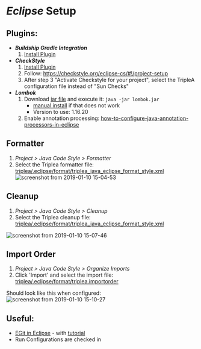 # *Eclipse* Setup


##  Plugins:
  - ***Buildship Gradle Integration***
     1. [Install Plugin](https://marketplace.eclipse.org/content/buildship-gradle-integration)
  - ***CheckStyle***
     1. [Install Plugin](http://eclipse-cs.sourceforge.net)
     1. Follow: https://checkstyle.org/eclipse-cs/#!/project-setup
     1. After step 3 "Activate Checkstyle for your project", select the TripleA configuration file instead of "Sun Checks"
  - ***Lombok*** 
    1. Download [jar file](https://projectlombok.org/downloads/lombok.jar) and execute it: `java -jar lombok.jar`
       - [manual install](https://groups.google.com/forum/#!topic/project-lombok/3rVS0eXVl5U)
         if that does not work
       - Version to use: 1.16.20 
    2. Enable annotation processing: [how-to-configure-java-annotation-processors-in-eclipse
      ](https://stackoverflow.com/questions/43404891/how-to-configure-java-annotation-processors-in-eclipse)

## Formatter
1. *Project > Java Code Style > Formatter*
1. Select the Triplea formatter file: [triplea/.eclipse/format/triplea_java_eclipse_format_style.xml
   ](https://github.com/triplea-game/triplea/blob/master/.eclipse/format/triplea_java_eclipse_format_style.xml)
    ![screenshot from 2019-01-10 15-04-53](https://user-images.githubusercontent.com/12397753/51002741-1e4fea00-14e9-11e9-86b6-4314abfb1fcd.png)

## Cleanup

1. *Project > Java Code Style > Cleanup*
1. Select the Triplea cleanup file: [triplea/.eclipse/format/triplea_java_eclipse_format_style.xml
   ](https://github.com/triplea-game/triplea/blob/master/.eclipse/format/triplea_java_eclipse_format_style.xml)

![screenshot from 2019-01-10 15-07-46
  ](https://user-images.githubusercontent.com/12397753/51002909-acc46b80-14e9-11e9-8a49-80281769f81a.png)


## Import Order


1. *Project > Java Code Style > Organize Imports*
1. Click 'Import' and select the import file: [triplea/.eclipse/format/triplea.importorder
](https://github.com/triplea-game/triplea/blob/master/.eclipse/format/triplea.importorder)

Should look like this when configured: ![screenshot from 2019-01-10 15-10-27
](https://user-images.githubusercontent.com/12397753/51002992-e7c69f00-14e9-11e9-9076-d05c4b6ce449.png)




## Useful:
  - [EGit in Eclipse](http://www.eclipse.org/egit/) - with [tutorial
      ](http://www.vogella.com/tutorials/EclipseGit/article.html)
  - Run Configurations are checked in
 

